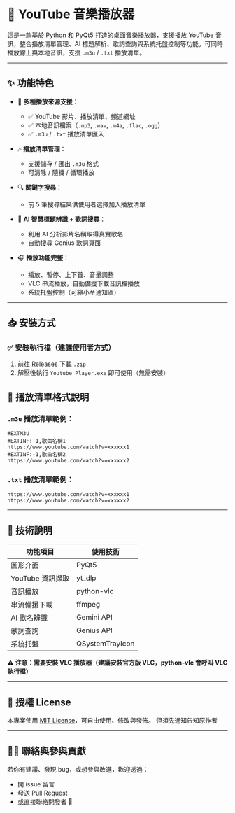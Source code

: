 # 🎵 YouTube 音樂播放器

這是一款基於 Python 和 PyQt5 打造的桌面音樂播放器，支援播放 YouTube 音訊，整合播放清單管理、AI 標題解析、歌詞查詢與系統托盤控制等功能。可同時播放線上與本地音訊，支援 `.m3u` / `.txt` 播放清單。

---

## ✨ 功能特色

- 🔗 **多種播放來源支援**：
  - ✅ YouTube 影片、播放清單、頻道網址
  - ✅ 本地音訊檔案（`.mp3`, `.wav`, `.m4a`, `.flac`, `.ogg`）
  - ✅ `.m3u` / `.txt` 播放清單匯入

- 🎶 **播放清單管理**：
  - 支援儲存 / 匯出 `.m3u` 格式
  - 可清除 / 隨機 / 循環播放

- 🔍 **關鍵字搜尋**：
  - 前 5 筆搜尋結果供使用者選擇加入播放清單

- 🧠 **AI 智慧標題辨識 + 歌詞搜尋**：
  - 利用 AI 分析影片名稱取得真實歌名
  - 自動搜尋 Genius 歌詞頁面

- 🎧 **播放功能完整**：
  - 播放、暫停、上下首、音量調整
  - VLC 串流播放，自動備援下載音訊檔播放
  - 系統托盤控制（可縮小至通知區）

---

## 📥 安裝方式

### ✅ 安裝執行檔（建議使用者方式）

1. 前往 [Releases](https://github.com/Jenne14294/MusicPlayer/releases) 下載 `.zip`
2. 解壓後執行 `Youtube Player.exe` 即可使用（無需安裝）

## 📝 播放清單格式說明

### `.m3u` 播放清單範例：
```
#EXTM3U
#EXTINF:-1,歌曲名稱1
https://www.youtube.com/watch?v=xxxxxx1
#EXTINF:-1,歌曲名稱2
https://www.youtube.com/watch?v=xxxxxx2
```

### `.txt` 播放清單範例：
```
https://www.youtube.com/watch?v=xxxxxx1
https://www.youtube.com/watch?v=xxxxxx2
```

---

## 🔧 技術說明

| 功能項目         | 使用技術          |
|------------------|-------------------|
| 圖形介面         | PyQt5             |
| YouTube 資訊擷取 | yt_dlp            |
| 音訊播放         | python-vlc        |
| 串流備援下載     | ffmpeg            |
| AI 歌名辨識      | Gemini API        |
| 歌詞查詢         | Genius API        |
| 系統托盤         | QSystemTrayIcon   |

⚠️ **注意：需要安裝 VLC 播放器（建議安裝官方版 VLC，python-vlc 會呼叫 VLC 執行檔）**

---

## 📄 授權 License

本專案使用 [MIT License](https://opensource.org/licenses/MIT)，可自由使用、修改與發佈。
但須先通知告知原作者

---

## 🙋‍♀️ 聯絡與參與貢獻

若你有建議、發現 bug，或想參與改進，歡迎透過：

- 開 issue 留言
- 發送 Pull Request
- 或直接聯絡開發者 🙌

